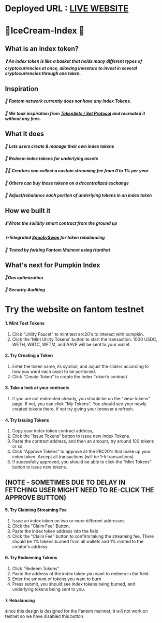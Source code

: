 # Deployed URL : [LIVE WEBSITE](https://pumpkin-protocol-fantom.vercel.app)

# 🍧IceCream-Index 🍧

## What is an index token?

##### ❓ An index token is like a basket that holds many different types of cryptocurrencies at once, allowing investors to invest in several cryptocurrencies through one token.

## Inspiration

##### 👻 Fantom network currently does not have any Index Tokens.

##### 🧟 We took inspiration from [TokenSets / Set Protocol](https://www.tokensets.com/) and recreated it without any fees.

## What it does

##### 🎃 Lets users create & manage their own index tokens

##### 🧙 Redeem index tokens for underlying assets

##### 🧛‍♂️ Creators can collect a custom streaming fee from 0 to 1% per year

##### 🍬 Others can buy these tokens on a decentralized exchange

##### 🔪 Adjust/rebalance each portion of underlying tokens in an index token

## How we built it

##### 🕯️ Wrote the solidity smart contract from the ground up

##### ✨ Integrated [SpookySwap](https://spooky.fi/#/) for token rebalancing

##### 🧪 Tested by forking Fantom Mainnet using Hardhat

## What's next for Pumpkin Index

##### 🍂Gas optimization

##### 🐺 Security Auditing

# Try the website on fantom testnet

#### 1. Mint Test Tokens

1. Click "Utility Faucet" to mint test erc20's to interact with pumpkin. <br/>
2. Click the 'Mint Utility Tokens' button to start the transaction. 1000 USDC, WETH, WBTC, WFTM, and AAVE will be sent to your wallet.

#### 2. Try Creating a Token

1. Enter the token name, its symbol, and adjust the sliders according to how you want each asset to be portioned. <br/>
2. Click "Create Token" to create the Index Token's contract.

#### 3. Take a look at your contracts

1. If you are not redirected already, you should be on the "view-tokens" page. If not, you can click "My Tokens". You should see your newly created tokens there, if not try giving your browser a refresh.

#### 4. Try Issuing Tokens

1. Copy your index token contract address, <br/>
2. Click the "Issue Tokens" button to issue new Index Tokens. <br/>
3. Paste the contract address, and then an amount, try around 100 tokens or so <br/>
4. Click "Approve Tokens" to approve all the ERC20's that make up your index token. Accept all transactions (will be 1-5 transactions) <br/>
5. If sucessfully approved, you should be able to click the "Mint Tokens" button to issue new tokens.

## (NOTE - SOMETIMES DUE TO DELAY IN FETCHING USER MIGHT NEED TO RE-CLICK THE APPROVE BUTTON)

#### 5. Try Claiming Streaming Fee

1. Issue an index token on two or more different addresses <br/>
2. Click the "Claim Fee" Button. <br/>
3. Paste the index token address into the field <br/>
4. Click the "Claim Fee" button to confirm taking the streaming fee. There should be 1% tokens burned from all wallets and 1% minted to the creator's address.

#### 6. Try Redeeming Tokens

1. Click "Redeem Tokens" <br/>
2. Paste the address of the index token you want to redeem in the field. <br/>
3. Enter the amount of tokens you want to burn <br/>
4. Press submit, you should see index tokens being burned, and underlying tokens being sent to you.

#### 7. Rebalancing

since this design is designed for the Fantom mainnet, it will not work on testnet so we have disabled this button.
